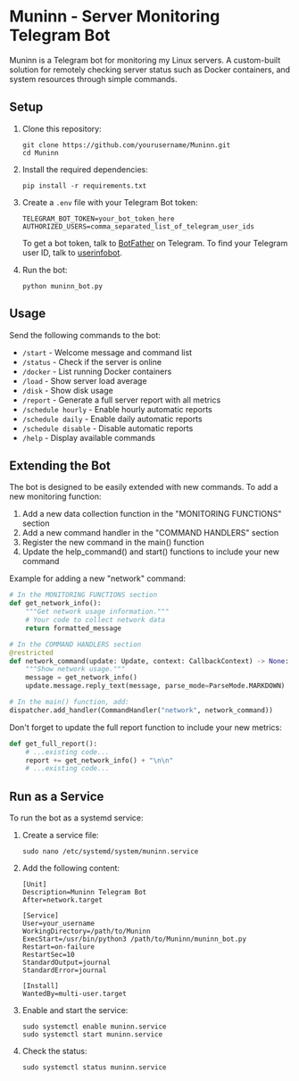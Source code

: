# Muninn - Server Monitoring Telegram Bot

Muninn is a Telegram bot for monitoring my Linux servers. A custom-built solution for remotely checking server status such as Docker containers, and system resources through simple commands.

## Setup

1. Clone this repository:
   ```
   git clone https://github.com/yourusername/Muninn.git
   cd Muninn
   ```

2. Install the required dependencies:
   ```
   pip install -r requirements.txt
   ```

3. Create a `.env` file with your Telegram Bot token:
   ```
   TELEGRAM_BOT_TOKEN=your_bot_token_here
   AUTHORIZED_USERS=comma_separated_list_of_telegram_user_ids
   ```

   To get a bot token, talk to [BotFather](https://t.me/BotFather) on Telegram.
   To find your Telegram user ID, talk to [userinfobot](https://t.me/userinfobot).

4. Run the bot:
   ```
   python muninn_bot.py
   ```

## Usage

Send the following commands to the bot:

- `/start` - Welcome message and command list
- `/status` - Check if the server is online
- `/docker` - List running Docker containers
- `/load` - Show server load average
- `/disk` - Show disk usage
- `/report` - Generate a full server report with all metrics
- `/schedule hourly` - Enable hourly automatic reports
- `/schedule daily` - Enable daily automatic reports
- `/schedule disable` - Disable automatic reports
- `/help` - Display available commands

## Extending the Bot

The bot is designed to be easily extended with new commands. To add a new monitoring function:

1. Add a new data collection function in the "MONITORING FUNCTIONS" section
2. Add a new command handler in the "COMMAND HANDLERS" section
3. Register the new command in the main() function
4. Update the help_command() and start() functions to include your new command

Example for adding a new "network" command:

```python
# In the MONITORING FUNCTIONS section
def get_network_info():
    """Get network usage information."""
    # Your code to collect network data
    return formatted_message

# In the COMMAND HANDLERS section
@restricted
def network_command(update: Update, context: CallbackContext) -> None:
    """Show network usage."""
    message = get_network_info()
    update.message.reply_text(message, parse_mode=ParseMode.MARKDOWN)

# In the main() function, add:
dispatcher.add_handler(CommandHandler("network", network_command))
```

Don't forget to update the full report function to include your new metrics:

```python
def get_full_report():
    # ...existing code...
    report += get_network_info() + "\n\n"
    # ...existing code...
```

## Run as a Service

To run the bot as a systemd service:

1. Create a service file:
   ```
   sudo nano /etc/systemd/system/muninn.service
   ```

2. Add the following content:
   ```
   [Unit]
   Description=Muninn Telegram Bot
   After=network.target

   [Service]
   User=your_username
   WorkingDirectory=/path/to/Muninn
   ExecStart=/usr/bin/python3 /path/to/Muninn/muninn_bot.py
   Restart=on-failure
   RestartSec=10
   StandardOutput=journal
   StandardError=journal

   [Install]
   WantedBy=multi-user.target
   ```

3. Enable and start the service:
   ```
   sudo systemctl enable muninn.service
   sudo systemctl start muninn.service
   ```

4. Check the status:
   ```
   sudo systemctl status muninn.service
   ``` 